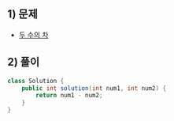## 1) 문제
- [두 수의 차](https://school.programmers.co.kr/learn/courses/30/lessons/120803)

## 2) 풀이
```java
class Solution {
    public int solution(int num1, int num2) {
        return num1 - num2;
    }
}
```
